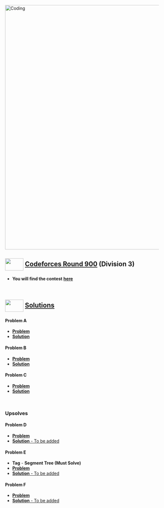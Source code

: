 <img alt="Coding" width="800px" src="https://cdn.dribbble.com/users/1959912/screenshots/6463995/competition_dribbble.gif">

## <img src = "https://cdn.dribbble.com/users/2131993/screenshots/4948736/media/421d4ed2f3d23c73d64d20963f61f422.gif" align = "center" width = "60px" height = "40px"> [ Codeforces Round 900](https://codeforces.com/contest/1878) (Division 3)

- **You will find the contest** [**here**](https://codeforces.com/contest/1878)

<br>

## <img src = "https://cdn.dribbble.com/users/1138721/screenshots/10809828/media/478d32b2e65c8c3194b7f2154e179231.gif" align = "center" width = "60px" height = "40px"> [ Solutions](#solutions)

#### Problem A
- [**Problem**](https://codeforces.com/contest/1878/problem/A)
- [**Solution**](https://github.com/khalid586/Live-and-Virtual-Contests/blob/main/LIve%20Contests/CF%20Round%20900/CF%201878A.cpp)

#### Problem B
- [**Problem**](https://codeforces.com/contest/1878/problem/B)
- [**Solution**](https://github.com/khalid586/Live-and-Virtual-Contests/blob/main/LIve%20Contests/CF%20Round%20900/CF%201878B.cpp)

#### Problem C
- [**Problem**](https://codeforces.com/contest/1878/problem/C)
- [**Solution**](https://github.com/khalid586/Live-and-Virtual-Contests/blob/main/LIve%20Contests/CF%20Round%20900/CF%201878C.cpp)

<br>


### Upsolves

#### Problem D
- [**Problem**](https://codeforces.com/contest/1878/problem/D)
- [**Solution** - To be added]()

#### Problem E
- **Tag** - **Segment Tree (Must Solve)**
- [**Problem**](https://codeforces.com/contest/1878/problem/E)
- [**Solution** - To be added]()

#### Problem F
- [**Problem**](https://codeforces.com/contest/1878/problem/F)
- [**Solution** - To be added]()